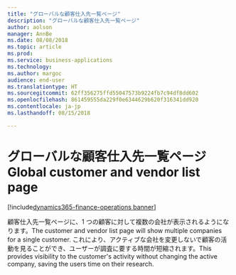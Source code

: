 ```yaml
---
title: "グローバルな顧客仕入先一覧ページ"
description: "グローバルな顧客仕入先一覧ページ"
author: aolson
manager: AnnBe
ms.date: 08/08/2018
ms.topic: article
ms.prod: 
ms.service: business-applications
ms.technology: 
ms.author: margoc
audience: end-user
ms.translationtype: HT
ms.sourcegitcommit: 62ff356275ffd55047573b9224fb7c94df8dd602
ms.openlocfilehash: 861459555da229f0e6344629b620f316341dd920
ms.contentlocale: ja-jp
ms.lasthandoff: 08/15/2018

---
```

#  <a name="global-customer-and-vendor-list-page"></a><span data-ttu-id="47367-103">グローバルな顧客仕入先一覧ページ</span><span class="sxs-lookup"><span data-stu-id="47367-103">Global customer and vendor list page</span></span>

[!include[dynamics365-finance-operations banner](../includes/dynamics365-finance-operations.md)]


<span data-ttu-id="47367-104">顧客仕入先一覧ページに、1 つの顧客に対して複数の会社が表示されるようになります。</span><span class="sxs-lookup"><span data-stu-id="47367-104">The customer and vendor list page will show multiple companies for a single customer.</span></span> <span data-ttu-id="47367-105">これにより、アクティブな会社を変更しないで顧客の活動を見ることができ、ユーザーが調査に要する時間が短縮されます。</span><span class="sxs-lookup"><span data-stu-id="47367-105">This provides visibility to the customer's activity without changing the active company, saving the users time on their research.</span></span>

